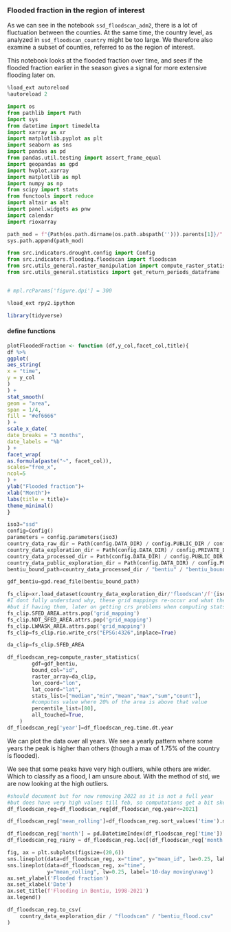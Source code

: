 ### Flooded fraction in the region of interest
As we can see in the notebook `ssd_floodscan_adm2`, there is a lot of fluctuation between the counties.
At the same time, the country level, as analyzed in `ssd_floodscan_country` might be too large. 
We therefore also examine a subset of counties, referred to as the region of interest. 

This notebook looks at the flooded fraction over time, and sees if the flooded fraction earlier in the season gives a signal for more extensive flooding later on. 

```python
%load_ext autoreload
%autoreload 2
```

```python
import os
from pathlib import Path
import sys
from datetime import timedelta
import xarray as xr
import matplotlib.pyplot as plt
import seaborn as sns
import pandas as pd
from pandas.util.testing import assert_frame_equal
import geopandas as gpd
import hvplot.xarray
import matplotlib as mpl
import numpy as np
from scipy import stats
from functools import reduce
import altair as alt
import panel.widgets as pnw
import calendar
import rioxarray

path_mod = f"{Path(os.path.dirname(os.path.abspath(''))).parents[1]}/"
sys.path.append(path_mod)

from src.indicators.drought.config import Config
from src.indicators.flooding.floodscan import floodscan
from src.utils_general.raster_manipulation import compute_raster_statistics
from src.utils_general.statistics import get_return_periods_dataframe


# mpl.rcParams['figure.dpi'] = 300
```

```python
%load_ext rpy2.ipython
```

```R tags=[]
library(tidyverse)
```

#### define functions

```R
plotFloodedFraction <- function (df,y_col,facet_col,title){
df %>%
ggplot(
aes_string(
x = "time",
y = y_col
)
) +
stat_smooth(
geom = "area",
span = 1/4,
fill = "#ef6666"
) +
scale_x_date(
date_breaks = "3 months",
date_labels = "%b"
) +
facet_wrap(
as.formula(paste("~", facet_col)),
scales="free_x",
ncol=5
) +
ylab("Flooded fraction")+
xlab("Month")+
labs(title = title)+
theme_minimal()
}
```

```python
iso3="ssd"
config=Config()
parameters = config.parameters(iso3)
country_data_raw_dir = Path(config.DATA_DIR) / config.PUBLIC_DIR / config.RAW_DIR / iso3
country_data_exploration_dir = Path(config.DATA_DIR) / config.PRIVATE_DIR / "exploration" / iso3
country_data_processed_dir = Path(config.DATA_DIR) / config.PUBLIC_DIR / "processed" / iso3
country_data_public_exploration_dir = Path(config.DATA_DIR) / config.PUBLIC_DIR / "exploration" / iso3
bentiu_bound_path=country_data_processed_dir / "bentiu" / "bentiu_bounding_box.gpkg"
```

```python
gdf_bentiu=gpd.read_file(bentiu_bound_path)
```

```python
fs_clip=xr.load_dataset(country_data_exploration_dir/'floodscan'/f'{iso3}_floodscan.nc')
#I dont fully understand why, these grid mappings re-occur and what they mean
#but if having them, later on getting crs problems when computing stats
fs_clip.SFED_AREA.attrs.pop('grid_mapping')
fs_clip.NDT_SFED_AREA.attrs.pop('grid_mapping')
fs_clip.LWMASK_AREA.attrs.pop('grid_mapping')
fs_clip=fs_clip.rio.write_crs("EPSG:4326",inplace=True)
```

```python
da_clip=fs_clip.SFED_AREA
```

```python
df_floodscan_reg=compute_raster_statistics(
        gdf=gdf_bentiu,
        bound_col="id",
        raster_array=da_clip,
        lon_coord="lon",
        lat_coord="lat",
        stats_list=["median","min","mean","max","sum","count"],
        #computes value where 20% of the area is above that value
        percentile_list=[80],
        all_touched=True,
    )
df_floodscan_reg['year']=df_floodscan_reg.time.dt.year
```

We can plot the data over all years. 
We see a yearly pattern where some years the peak is higher than others (though a max of 1.75% of the country is flooded). 

We see that some peaks have very high outliers, while others are wider. Which to classify as a flood, I am unsure about. With the method of std, we are now looking at the high outliers. 

```python
#should document but for now removing 2022 as it is not a full year
#but does have very high values till feb, so computations get a bit skewed with that
df_floodscan_reg=df_floodscan_reg[df_floodscan_reg.year<=2021]
```

```python
df_floodscan_reg['mean_rolling']=df_floodscan_reg.sort_values('time').mean_id.rolling(10,min_periods=10).mean()
```

```python
df_floodscan_reg['month'] = pd.DatetimeIndex(df_floodscan_reg['time']).month
df_floodscan_reg_rainy = df_floodscan_reg.loc[(df_floodscan_reg['month'] >= 7) & (df_floodscan_reg['month'] <= 10)]
```

```python
fig, ax = plt.subplots(figsize=(20,6))
sns.lineplot(data=df_floodscan_reg, x="time", y="mean_id", lw=0.25, label='Original')
sns.lineplot(data=df_floodscan_reg, x="time", 
             y="mean_rolling", lw=0.25, label='10-day moving\navg')   
ax.set_ylabel('Flooded fraction')
ax.set_xlabel('Date')
ax.set_title(f'Flooding in Bentiu, 1998-2021')
ax.legend()
```

```python
df_floodscan_reg.to_csv(
    country_data_exploration_dir / "floodscan" / "bentiu_flood.csv"
)
```

```python

```

